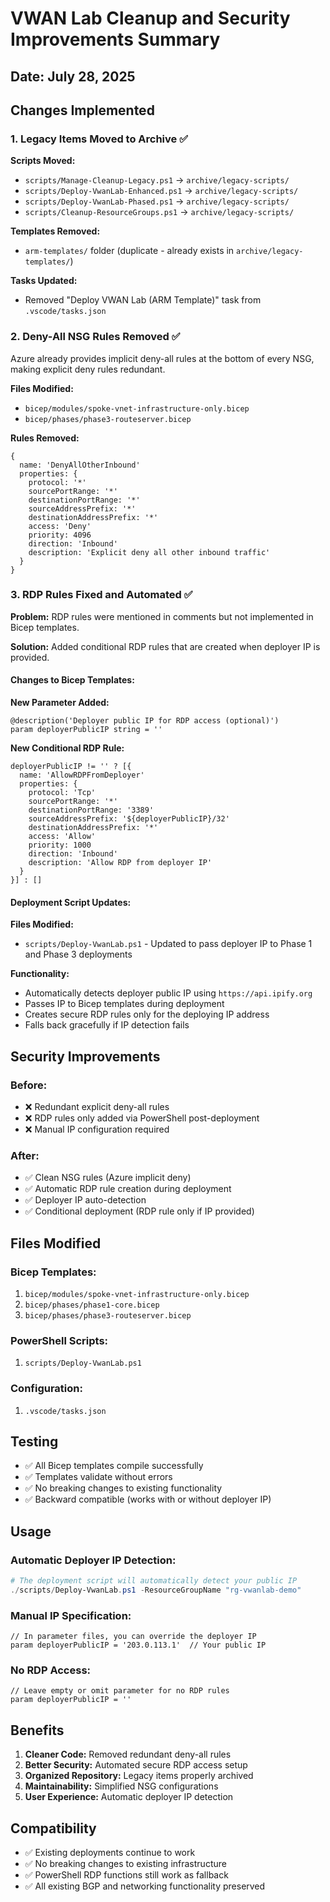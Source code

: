 # VWAN Lab Cleanup and Security Improvements Summary

## Date: July 28, 2025

## Changes Implemented

### 1. Legacy Items Moved to Archive ✅

**Scripts Moved:**
- `scripts/Manage-Cleanup-Legacy.ps1` → `archive/legacy-scripts/`
- `scripts/Deploy-VwanLab-Enhanced.ps1` → `archive/legacy-scripts/`  
- `scripts/Deploy-VwanLab-Phased.ps1` → `archive/legacy-scripts/`
- `scripts/Cleanup-ResourceGroups.ps1` → `archive/legacy-scripts/`

**Templates Removed:**
- `arm-templates/` folder (duplicate - already exists in `archive/legacy-templates/`)

**Tasks Updated:**
- Removed "Deploy VWAN Lab (ARM Template)" task from `.vscode/tasks.json`

### 2. Deny-All NSG Rules Removed ✅

Azure already provides implicit deny-all rules at the bottom of every NSG, making explicit deny rules redundant.

**Files Modified:**
- `bicep/modules/spoke-vnet-infrastructure-only.bicep`
- `bicep/phases/phase3-routeserver.bicep`

**Rules Removed:**
```bicep
{
  name: 'DenyAllOtherInbound'
  properties: {
    protocol: '*'
    sourcePortRange: '*'
    destinationPortRange: '*'
    sourceAddressPrefix: '*'
    destinationAddressPrefix: '*'
    access: 'Deny'
    priority: 4096
    direction: 'Inbound'
    description: 'Explicit deny all other inbound traffic'
  }
}
```

### 3. RDP Rules Fixed and Automated ✅

**Problem:** RDP rules were mentioned in comments but not implemented in Bicep templates.

**Solution:** Added conditional RDP rules that are created when deployer IP is provided.

#### Changes to Bicep Templates:

**New Parameter Added:**
```bicep
@description('Deployer public IP for RDP access (optional)')
param deployerPublicIP string = ''
```

**New Conditional RDP Rule:**
```bicep
deployerPublicIP != '' ? [{
  name: 'AllowRDPFromDeployer'
  properties: {
    protocol: 'Tcp'
    sourcePortRange: '*'
    destinationPortRange: '3389'
    sourceAddressPrefix: '${deployerPublicIP}/32'
    destinationAddressPrefix: '*'
    access: 'Allow'
    priority: 1000
    direction: 'Inbound'
    description: 'Allow RDP from deployer IP'
  }
}] : []
```

#### Deployment Script Updates:

**Files Modified:**
- `scripts/Deploy-VwanLab.ps1` - Updated to pass deployer IP to Phase 1 and Phase 3 deployments

**Functionality:**
- Automatically detects deployer public IP using `https://api.ipify.org`
- Passes IP to Bicep templates during deployment
- Creates secure RDP rules only for the deploying IP address
- Falls back gracefully if IP detection fails

## Security Improvements

### Before:
- ❌ Redundant explicit deny-all rules
- ❌ RDP rules only added via PowerShell post-deployment
- ❌ Manual IP configuration required

### After:
- ✅ Clean NSG rules (Azure implicit deny)
- ✅ Automatic RDP rule creation during deployment
- ✅ Deployer IP auto-detection
- ✅ Conditional deployment (RDP rule only if IP provided)

## Files Modified

### Bicep Templates:
1. `bicep/modules/spoke-vnet-infrastructure-only.bicep`
2. `bicep/phases/phase1-core.bicep`
3. `bicep/phases/phase3-routeserver.bicep`

### PowerShell Scripts:
1. `scripts/Deploy-VwanLab.ps1`

### Configuration:
1. `.vscode/tasks.json`

## Testing

- ✅ All Bicep templates compile successfully
- ✅ Templates validate without errors
- ✅ No breaking changes to existing functionality
- ✅ Backward compatible (works with or without deployer IP)

## Usage

### Automatic Deployer IP Detection:
```powershell
# The deployment script will automatically detect your public IP
./scripts/Deploy-VwanLab.ps1 -ResourceGroupName "rg-vwanlab-demo"
```

### Manual IP Specification:
```bicep
// In parameter files, you can override the deployer IP
param deployerPublicIP = '203.0.113.1'  // Your public IP
```

### No RDP Access:
```bicep
// Leave empty or omit parameter for no RDP rules
param deployerPublicIP = ''
```

## Benefits

1. **Cleaner Code:** Removed redundant deny-all rules
2. **Better Security:** Automated secure RDP access setup
3. **Organized Repository:** Legacy items properly archived
4. **Maintainability:** Simplified NSG configurations
5. **User Experience:** Automatic deployer IP detection

## Compatibility

- ✅ Existing deployments continue to work
- ✅ No breaking changes to existing infrastructure
- ✅ PowerShell RDP functions still work as fallback
- ✅ All existing BGP and networking functionality preserved

